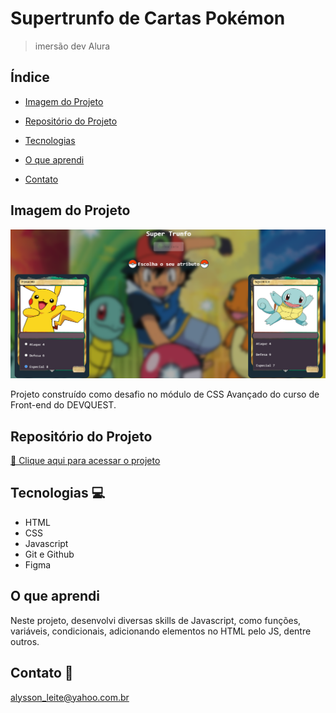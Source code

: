 # Supertrunfo de Cartas Pokémon

>imersão dev Alura

## Índice
- [Imagem do Projeto](#imagem-do-projeto)

- [Repositório do Projeto](#repositório-do-projeto)

- [Tecnologias](#tecnologias-&#x1f4bb;)

- [O que aprendi](#o-que-aprendi)

- [Contato](#contato-&#x1F4E7;)


## Imagem do Projeto

![supertrunfo](./.github/trunfo.png)

Projeto construído como desafio no módulo de CSS Avançado do curso de Front-end do DEVQUEST.


## Repositório do Projeto

[&#x1F517; Clique aqui para acessar o projeto](https://github.com/alysson-leite/landing-page-com-grid)


## Tecnologias &#x1F4BB;

- HTML
- CSS
- Javascript
- Git e Github
- Figma


## O que aprendi

Neste projeto, desenvolvi diversas skills de Javascript, como funções, variáveis, condicionais, adicionando elementos no HTML pelo JS, dentre outros.


## Contato &#x1F4E7;

alysson_leite@yahoo.com.br